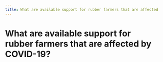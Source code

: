 ```yaml
---
title: What are available support for rubber farmers that are affected by COVID-19?
---
```


# What are available support for rubber farmers that are affected by COVID-19?
